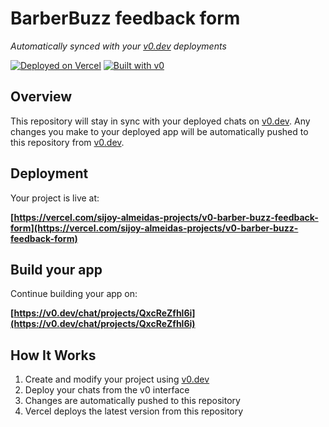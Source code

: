 # BarberBuzz feedback form

*Automatically synced with your [v0.dev](https://v0.dev) deployments*

[![Deployed on Vercel](https://img.shields.io/badge/Deployed%20on-Vercel-black?style=for-the-badge&logo=vercel)](https://vercel.com/sijoy-almeidas-projects/v0-barber-buzz-feedback-form)
[![Built with v0](https://img.shields.io/badge/Built%20with-v0.dev-black?style=for-the-badge)](https://v0.dev/chat/projects/QxcReZfhl6i)

## Overview

This repository will stay in sync with your deployed chats on [v0.dev](https://v0.dev).
Any changes you make to your deployed app will be automatically pushed to this repository from [v0.dev](https://v0.dev).

## Deployment

Your project is live at:

**[https://vercel.com/sijoy-almeidas-projects/v0-barber-buzz-feedback-form](https://vercel.com/sijoy-almeidas-projects/v0-barber-buzz-feedback-form)**

## Build your app

Continue building your app on:

**[https://v0.dev/chat/projects/QxcReZfhl6i](https://v0.dev/chat/projects/QxcReZfhl6i)**

## How It Works

1. Create and modify your project using [v0.dev](https://v0.dev)
2. Deploy your chats from the v0 interface
3. Changes are automatically pushed to this repository
4. Vercel deploys the latest version from this repository